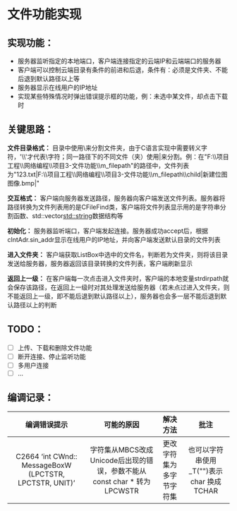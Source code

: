 # 文件功能实现
## 实现功能：
- 服务器监听指定的本地端口，客户端连接指定的云端IP和云端端口的服务器
- 客户端可以控制云端目录有条件的前进和后退，条件有：必须是文件夹、不能后退到默认路径以上等
- 服务器显示在线用户的IP地址
- 实现某些特殊情况时弹出错误提示框的功能，例：未选中某文件，却点击下载时

## 关键思路：
**文件目录格式：** 目录中使用\来分割文件夹，由于C语言实现中需要转义字符，'\\\\'才代表\字符；同一路径下的不同文件（夹）使用|来分割。例：在"F:\\\\项目工程\\\\网络编程\\\\项目3-文件功能\\\\m_filepath"的路径中，文件列表为"123.txt|F:\\\\项目工程\\\\网络编程\\\\项目3-文件功能\\\\m_filepath\\\\child|新建位图图像.bmp|"

**交互格式：** 客户端向服务器发送路径，服务器向客户端发送文件列表。服务器将路径转换为文件列表用的是CFileFind类，客户端将文件列表显示用的是字符串分割函数、std::vector<std::string>数据结构等

**初始化：** 服务器监听端口，客户端发起连接。服务器成功accept后，根据clntAdr.sin_addr显示在线用户的IP地址，并向客户端发送默认目录的文件列表

**进入文件夹：** 客户端获取ListBox中选中的文件名，判断若为文件夹，则将该目录发送给服务器，服务器返回该目录转换的文件列表，客户端刷新显示

**返回上一级：** 在客户端每一次点击进入文件夹时，客户端的本地变量strdirpath就会保存该路径，在返回上一级时对其处理发送给服务器（若未点过进入文件夹，则不能返回上一级，即不能后退到默认路径以上），服务器也会多一层不能后退到默认路径以上的判断

## TODO：
- [ ] 上传、下载和删除文件功能
- [ ] 断开连接、停止监听功能
- [ ] 多用户连接
- [ ] ...

## 编调记录：
|编调错误提示|可能的原因|解决方法|批注|
|:---:|:---:|:---:|:---:|
|C2664 ‘int CWnd:: MessageBoxW (LPCTSTR, LPCTSTR, UNIT)’|字符集从MBCS改成Unicode后出现的错误，参数不能从const char * 转为LPCWSTR|更改字符集为多字节字符集|也可以字符串使用_T("")表示 char 换成TCHAR|

